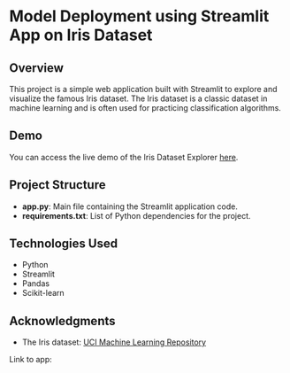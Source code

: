 # Model Deployment using Streamlit App on Iris Dataset 

## Overview
This project is a simple web application built with Streamlit to explore and visualize the famous Iris dataset. The Iris dataset is a classic dataset in machine learning and is often used for practicing classification algorithms.

## Demo
You can access the live demo of the Iris Dataset Explorer [here]([your-streamlit-app-url](https://qfj3k6irek4wgytfuq8wek.streamlit.app/)).

## Project Structure
- **app.py**: Main file containing the Streamlit application code.
- **requirements.txt**: List of Python dependencies for the project.

## Technologies Used
- Python
- Streamlit
- Pandas
- Scikit-learn

## Acknowledgments

- The Iris dataset: [UCI Machine Learning Repository](https://archive.ics.uci.edu/ml/datasets/iris)


Link to app:  
